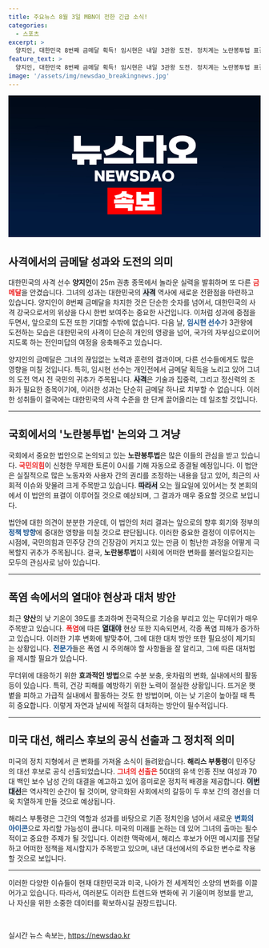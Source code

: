 ```yaml
---
title: 주요뉴스 8월 3일 MBN이 전한 긴급 소식!
categories:
  - 스포츠
excerpt: >
  양지인, 대한민국 8번째 금메달 획득! 임시현은 내일 3관왕 도전. 정치계는 노란봉투법 표결 준비 중, 무더위가 전국을 휘감고 있습니다. 미국 대선에서는 해리스 부통령이 민주당 후보로 선출되었습니다.
feature_text: >
  양지인, 대한민국 8번째 금메달 획득! 임시현은 내일 3관왕 도전. 정치계는 노란봉투법 표결 준비 중, 무더위가 전국을 휘감고 있습니다. 미국 대선에서는 해리스 부통령이 민주당 후보로 선출되었습니다.
image: '/assets/img/newsdao_breakingnews.jpg'
---
```


<p><img src="/assets/img/newsdao_breakingnews.jpg" alt="firstkoreanews 속보" /></p>

<h2 data-ke-size="size26">사격에서의 금메달 성과와 도전의 의미</h2>

<p data-ke-size="size16">대한민국의 사격 선수 <b>양지인</b>이 25m 권총 종목에서 놀라운 실력을 발휘하며 또 다른 <b><span style="color: #ee2323;">금메달</span></b>을 안겼습니다. 그녀의 성과는 대한민국의 <b><span style="background-color: #21538527;">사격</span></b> 역사에 새로운 전환점을 마련하고 있습니다. 양지인이 8번째 금메달을 차지한 것은 단순한 숫자를 넘어서, 대한민국의 사격 강국으로서의 위상을 다시 한번 보여주는 중요한 사건입니다. 이처럼 성과에 중점을 두면서, 앞으로의 도전 또한 기대할 수밖에 없습니다. 다음 날, <b><span style="color: #1a5490;">임시현 선수</span></b>가 3관왕에 도전하는 모습은 대한민국의 사격이 단순히 개인의 영광을 넘어, 국가의 자부심으로이어지도록 하는 전인미답의 여정을 응축해주고 있습니다.</p>

<p data-ke-size="size16">양지인의 금메달은 그녀의 끊임없는 노력과 훈련의 결과이며, 다른 선수들에게도 많은 영향을 미칠 것입니다. 특히, 임시현 선수는 개인전에서 금메달 획득을 노리고 있어 그녀의 도전 역시 전 국민의 귀추가 주목됩니다. <b><span style="background-color: #21538527;">사격</span></b>은 기술과 집중력, 그리고 정신력의 조화가 필요한 종목이기에, 이러한 성과는 단순히 금메달 하나로 치부할 수 없습니다. 이러한 성취들이 결국에는 대한민국의 사격 수준을 한 단계 끌어올리는 데 일조할 것입니다.</p>

<hr>

<h2 data-ke-size="size26">국회에서의 '노란봉투법' 논의와 그 겨냥</h2>

<p data-ke-size="size16">국회에서 중요한 법안으로 논의되고 있는 <b>노란봉투법</b>은 많은 이들의 관심을 받고 있습니다. <b><span style="color: #ee2323;">국민의힘</span></b>이 신청한 무제한 토론이 0시를 기해 자동으로 종결될 예정입니다. 이 법안은 실질적으로 많은 노동자와 사용자 간의 권리를 조정하는 내용을 담고 있어, 최근의 사회적 이슈와 맞물려 크게 주목받고 있습니다. <b><span style="background-color: #21538527;">따라서</span></b> 오는 월요일에 있어서는 첫 본회의에서 이 법안의 표결이 이루어질 것으로 예상되며, 그 결과가 매우 중요할 것으로 보입니다.</p>

<p data-ke-size="size16">법안에 대한 의견이 분분한 가운데, 이 법안의 처리 결과는 앞으로의 향후 회기와 정부의 <b><span style="color: #1a5490;">정책 방향</span></b>에 중대한 영향을 미칠 것으로 판단됩니다. 이러한 중요한 결정이 이루어지는 시점에, 국민의힘과 민주당 간의 긴장감이 커지고 있는 만큼 이 험난한 과정을 어떻게 극복할지 귀추가 주목됩니다. 결국, <b>노란봉투법</b>이 사회에 어떠한 변화를 불러일으킬지는 모두의 관심사로 남아 있습니다.</p>

<hr>

<h2 data-ke-size="size26">폭염 속에서의 열대야 현상과 대처 방안</h2>

<p data-ke-size="size16">최근 <b>양산</b>의 낮 기온이 39도를 초과하며 전국적으로 기승을 부리고 있는 무더위가 매우 주목받고 있습니다. <b><span style="color: #ee2323;">폭염</span></b>에 따른 <b><span style="background-color: #21538527;">열대야</span></b> 현상 또한 지속되면서, 각종 폭염 피해가 증가하고 있습니다. 이러한 기후 변화에 발맞추어, 그에 대한 대처 방안 또한 필요성이 제기되는 상황입니다. <b><span style="color: #1a5490;">전문가</span></b>들은 폭염 시 주의해야 할 사항들을 잘 알리고, 그에 따른 대처법을 제시할 필요가 있습니다.</p>

<p data-ke-size="size16">무더위에 대응하기 위한 <b>효과적인 방법</b>으로 수분 보충, 옷차림의 변화, 실내에서의 활동 등이 있습니다. 특히, 건강 피해를 예방하기 위한 노력이 절실한 상황입니다. 뜨거운 햇볕을 피하고 가급적 실내에서 활동하는 것도 한 방법이며, 이는 낮 기온이 높아질 때 특히 중요합니다. 이렇게 자연과 날씨에 적절히 대처하는 방안이 필수적입니다.</p>

<hr>

<h2 data-ke-size="size26">미국 대선, 해리스 후보의 공식 선출과 그 정치적 의미</h2>

<p data-ke-size="size16">미국의 정치 지형에서 큰 변화를 가져올 소식이 들려왔습니다. <b>해리스 부통령</b>이 민주당의 대선 후보로 공식 선출되었습니다. <b><span style="color: #ee2323;">그녀의 선출은</span></b> 50대의 유색 인종 진보 여성과 70대 백인 보수 남성 간의 대결을 예고하고 있어 흥미로운 정치적 배경을 제공합니다. <b><span style="background-color: #21538527;">이번 대선</span></b>은 역사적인 순간이 될 것이며, 양극화된 사회에서의 갈등이 두 후보 간의 경선을 더욱 치열하게 만들 것으로 예상됩니다.</p>

<p data-ke-size="size16">해리스 부통령은 그간의 역할과 성과를 바탕으로 기존 정치인을 넘어서 새로운 <b><span style="color: #1a5490;">변화의 아이콘</span></b>으로 자리할 가능성이 큽니다. 미국의 미래를 논하는 데 있어 그녀의 출마는 필수적이고 중요한 주제가 될 것입니다. 이러한 맥락에서, 해리스 후보가 어떤 메시지를 전달하고 어떠한 정책을 제시할지가 주목받고 있으며, 내년 대선에서의 주요한 변수로 작용할 것으로 보입니다.</p>

<hr>

<p data-ke-size="size16">이러한 다양한 이슈들이 현재 대한민국과 미국, 나아가 전 세계적인 소양의 변화를 이끌어가고 있습니다. 따라서, 여러분도 이러한 트렌드와 변화에 귀 기울이며 정보를 받고, 나 자신을 위한 소중한 데이터를 확보하시길 권장드립니다.</p> 

<p data-ke-size="size16">&nbsp;</p>
실시간 뉴스 속보는, <a href="https://newsdao.kr" rel="dofollow">https://newsdao.kr</a>


